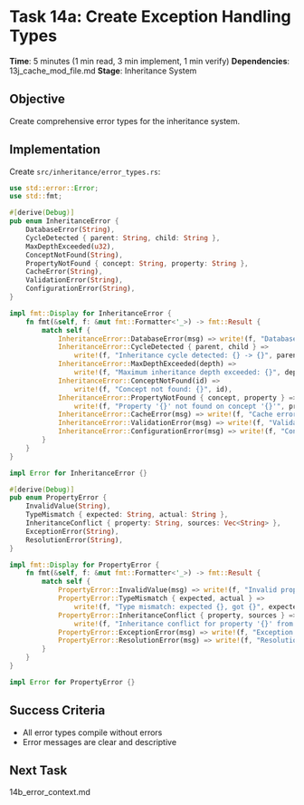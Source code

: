 # Task 14a: Create Exception Handling Types

**Time**: 5 minutes (1 min read, 3 min implement, 1 min verify)
**Dependencies**: 13j_cache_mod_file.md
**Stage**: Inheritance System

## Objective
Create comprehensive error types for the inheritance system.

## Implementation
Create `src/inheritance/error_types.rs`:

```rust
use std::error::Error;
use std::fmt;

#[derive(Debug)]
pub enum InheritanceError {
    DatabaseError(String),
    CycleDetected { parent: String, child: String },
    MaxDepthExceeded(u32),
    ConceptNotFound(String),
    PropertyNotFound { concept: String, property: String },
    CacheError(String),
    ValidationError(String),
    ConfigurationError(String),
}

impl fmt::Display for InheritanceError {
    fn fmt(&self, f: &mut fmt::Formatter<'_>) -> fmt::Result {
        match self {
            InheritanceError::DatabaseError(msg) => write!(f, "Database error: {}", msg),
            InheritanceError::CycleDetected { parent, child } => 
                write!(f, "Inheritance cycle detected: {} -> {}", parent, child),
            InheritanceError::MaxDepthExceeded(depth) => 
                write!(f, "Maximum inheritance depth exceeded: {}", depth),
            InheritanceError::ConceptNotFound(id) => 
                write!(f, "Concept not found: {}", id),
            InheritanceError::PropertyNotFound { concept, property } => 
                write!(f, "Property '{}' not found on concept '{}'", property, concept),
            InheritanceError::CacheError(msg) => write!(f, "Cache error: {}", msg),
            InheritanceError::ValidationError(msg) => write!(f, "Validation error: {}", msg),
            InheritanceError::ConfigurationError(msg) => write!(f, "Configuration error: {}", msg),
        }
    }
}

impl Error for InheritanceError {}

#[derive(Debug)]
pub enum PropertyError {
    InvalidValue(String),
    TypeMismatch { expected: String, actual: String },
    InheritanceConflict { property: String, sources: Vec<String> },
    ExceptionError(String),
    ResolutionError(String),
}

impl fmt::Display for PropertyError {
    fn fmt(&self, f: &mut fmt::Formatter<'_>) -> fmt::Result {
        match self {
            PropertyError::InvalidValue(msg) => write!(f, "Invalid property value: {}", msg),
            PropertyError::TypeMismatch { expected, actual } => 
                write!(f, "Type mismatch: expected {}, got {}", expected, actual),
            PropertyError::InheritanceConflict { property, sources } => 
                write!(f, "Inheritance conflict for property '{}' from sources: {:?}", property, sources),
            PropertyError::ExceptionError(msg) => write!(f, "Exception error: {}", msg),
            PropertyError::ResolutionError(msg) => write!(f, "Resolution error: {}", msg),
        }
    }
}

impl Error for PropertyError {}
```

## Success Criteria
- All error types compile without errors
- Error messages are clear and descriptive

## Next Task
14b_error_context.md